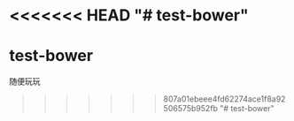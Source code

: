 <<<<<<< HEAD
"# test-bower" 
=======
# test-bower
随便玩玩
>>>>>>> 807a01ebeee4fd62274ace1f8a92506575b952fb
"# test-bower" 
